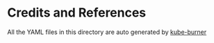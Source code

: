 # Credits and References

All the YAML files in this directory are auto generated by [kube-burner](https://cloud-bulldozer.github.io/kube-burner/v1.7.5/)